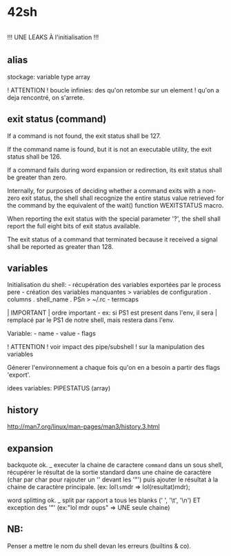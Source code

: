 # 42sh

######
!!! UNE LEAKS À l'initialisation !!!
######

## alias

stockage: variable type array

! ATTENTION
!	boucle infinies: des qu'on retombe sur un element
!	qu'on a deja rencontré, on s'arrete.

## exit status (command)

If a command is not found, the exit status shall be 127.

If the command name is found, but it is not an executable utility,
the exit status shall be 126.

If a command fails during word expansion or redirection,
its exit status shall be greater than zero.

Internally, for purposes of deciding whether a command exits
with a non-zero exit status, the shell shall recognize
the entire status value retrieved for the command by the
equivalent of the wait() function WEXITSTATUS macro.

When reporting the exit status with the special parameter '?',
the shell shall report the full eight bits of exit status available.

The exit status of a command that terminated because
it received a signal shall be reported as greater than 128.

## variables

Initialisation du shell:
	- récupération des variables exportées par le process pere
	- création des variables manquantes
	  > variables de configuration
	  	. columns
		. shell_name
		. PSn
	  > ~/.rc
	- termcaps

| IMPORTANT
|	ordre important - ex: si PS1 est present dans l'env, il sera
|	remplacé par le PS1 de notre shell, mais restera dans l'env.

Variable:
	- name
	- value
	- flags

! ATTENTION
!	voir impact des pipe/subshell
!	sur la manipulation des variables

Génerer l'environnement a chaque fois qu'on en a
besoin a partir des flags 'export'.

idees variables:
	PIPESTATUS (array)

## history

http://man7.org/linux/man-pages/man3/history.3.html

## expansion

backquote ok.
_ executer la chaine de caractere `command` dans un sous shell, récupérer le résultat de la sortie standard
dans une chaine de caractère (char par char pour rajouter un '\' devant les '"') puis ajouter le résultat 
à la chaine de caractère principale. (ex: lol`ls`mdr => lol(resultat)mdr);

word splitting ok.
_ split par rapport a tous les blanks (' ', '\t', '\n') ET exception des '"' (ex:"lol mdr oups" => UNE seule chaine)

## NB:

Penser a mettre le nom du shell devan les erreurs (builtins & co).

